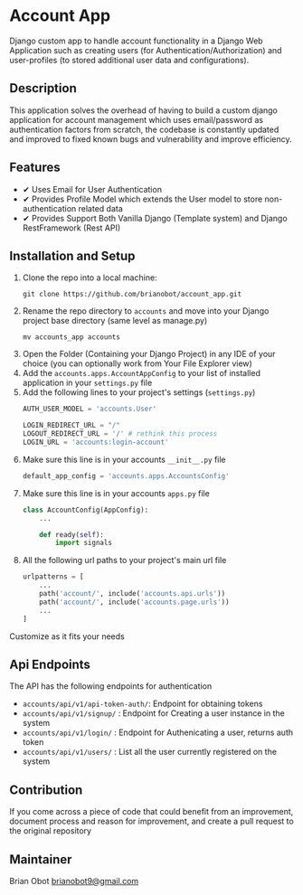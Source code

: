 # Account App 

Django custom app to handle account functionality in a Django Web Application such as creating users (for Authentication/Authorization) and user-profiles (to stored additional user data and configurations).

## Description 
This application solves the overhead of having to build a custom django application for account management which uses email/password as authentication factors from scratch, the codebase is constantly updated and improved to fixed known bugs and vulnerability and improve efficiency.

## Features
- ✔ Uses Email for User Authentication
- ✔ Provides Profile Model which extends the User model to store non-authentication related data
- ✔ Provides Support Both Vanilla Django (Template system) and Django RestFramework (Rest API)

## Installation and Setup
1. Clone the repo into a local machine:
    ```git
    git clone https://github.com/brianobot/account_app.git
    ``` 
2. Rename the repo directory to `accounts` and move into your Django project base directory (same level as manage.py)
    ```git
    mv accounts_app accounts
    ```
3. Open the Folder (Containing your Django Project) in any IDE of your choice (you can optionally work from Your File Explorer view)
4. Add the `accounts.apps.AccountAppConfig` to your list of installed application in your `settings.py` file 
5. Add the following lines to your project's settings (`settings.py`)
    ```python
    AUTH_USER_MODEL = 'accounts.User' 

    LOGIN_REDIRECT_URL = "/"
    LOGOUT_REDIRECT_URL = '/' # rethink this process 
    LOGIN_URL = 'accounts:login-account'
    ```
6. Make sure this line is in your accounts `__init__.py` file 
    ```python
    default_app_config = 'accounts.apps.AccountsConfig'
    ```
7. Make sure this line is in your accounts `apps.py` file
    ```python
    class AccountConfig(AppConfig):
        ...

        def ready(self):
            import signals
    ```
8. All the following url paths to your project's main url file
    ```python
    urlpatterns = [
        ...
        path('account/', include('accounts.api.urls'))
        path('account/', include('accounts.page.urls'))
        ...
    ]
    ```
    
Customize as it fits your needs

## Api Endpoints
The API has the following endpoints for authentication
   - `accounts/api/v1/api-token-auth/`:  Endpoint for obtaining tokens
   - `accounts/api/v1/signup/` : Endpoint for Creating a user instance in the system
   - `accounts/api/v1/login/`  : Endpoint for Authenicating a user, returns auth token
   - `accounts/api/v1/users/`  : List all the user currently registered on the system


## Contribution
If you come across a piece of code that could benefit from an improvement, document process and reason for improvement,
and create a pull request to the original repository


## Maintainer
Brian Obot <brianobot9@gmail.com>